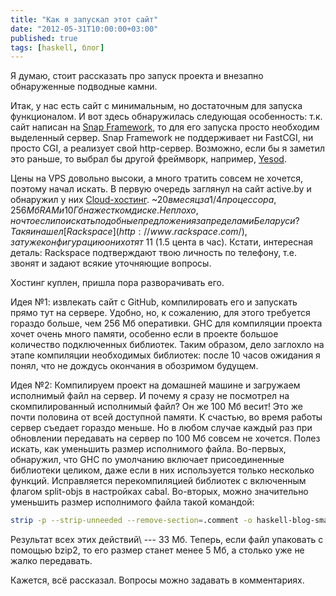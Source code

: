 ```yaml
---
title: "Как я запускал этот сайт"
date: "2012-05-31T10:00:00+03:00"
published: true
tags: [haskell, блог]
---
```


Я думаю, стоит рассказать про запуск проекта и внезапно обнаруженные подводные камни.

Итак, у нас есть сайт с минимальным, но достаточным для запуска функционалом.
И вот здесь обнаружилась следующая особенность: т.к. сайт написан на [Snap Framework](http://snapframework.com/),
то для его запуска просто необходим выделенный сервер. Snap Framework не поддерживает ни FastCGI, ни просто CGI, а
реализует свой http-сервер. Возможно, если бы я заметил это раньше, то выбрал бы другой фреймворк, например,
[Yesod](http://www.yesodweb.com/).

Цены на VPS довольно высоки, а много тратить совсем не хочется, поэтому начал искать. В первую очередь заглянул на сайт
active.by и обнаружил у них [Cloud-хостинг](http://www.active.by/ru-by/services/cloudserver/). ~$20 в месяц за 1/4
процессора, 256 Mб RAM и 10 Гб на жестком диске. Неплохо, но что если поискать подобные предложения за пределами
Беларуси? Так я и нашел [Rackspace](http://www.rackspace.com/), за ту же конфигурацию они хотят ~$11 (1.5 цента в час).
Кстати, интересная деталь: Rackspace подтверждают твою личность по телефону, т.е. звонят и задают всякие уточняющие
вопросы.

Хостинг куплен, пришла пора разворачивать его.

Идея №1: извлекать сайт с GitHub, компилировать его и запускать прямо тут на сервере. Удобно, но, к сожалению, для
этого требуется гораздо больше, чем 256 Мб оперативки. GHC для компиляции проекта хочет очень много памяти, особенно
если в проекте большое количество подключенных библиотек. Таким образом, дело заглохло на этапе компиляции необходимых
библиотек: после 10 часов ожидания я понял, что не дождусь окончания в обозримом будущем.

Идея №2: Компилируем проект на домашней машине и загружаем исполнимый файл на сервер. И почему я сразу не посмотрел на
скомпилированный исполнимый файл? Он же 100 Мб весит! Это же почти половина от всей доступной памяти. К счастью, во
время работы сервер съедает гораздо меньше. Но в любом случае каждый раз при обновлении передавать на сервер по 100 Мб
совсем не хочется. Полез искать, как уменьшить размер исполнимого файла. Во-первых, обнаружил, что GHC по умолчанию
включает присоединенные библиотеки целиком, даже если в них используется только несколько функций. Исправляется
перекомпиляцией библиотек с включенным флагом split-objs в настройках cabal. Во-вторых, можно значительно уменьшить
размер исполнимого файла такой командой:

~~~~~~Bash
strip -p --strip-unneeded --remove-section=.comment -o haskell-blog-small haskell-blog
~~~~~~

Результат всех этих действий\ --- 33 Mб. Теперь, если файл упаковать с помощью bzip2, то его размер станет менее 5 Мб,
а столько уже не жалко передавать.

Кажется, всё рассказал. Вопросы можно задавать в комментариях.
